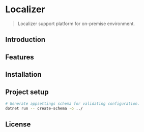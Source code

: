 # Localizer 

> Localizer support platform for on-premise environment.


## Introduction 



## Features



## Installation 


## Project setup

```sh
# Generate appsettings schema for validating configuration.
dotnet run -- create-schema -o ../
```


## License 
